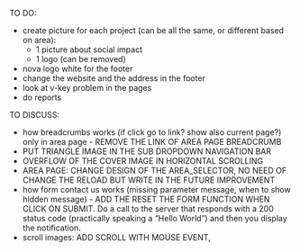 TO DO:
- create picture for each project (can be all the same, or different based on area):
    - 1 picture about social impact
    - 1 logo (can be removed)
- nova logo white for the footer
- change the website and the address in the footer
- look at v-key problem in the pages
- do reports

TO DISCUSS:
- how breadcrumbs works (if click go to link? show also current page?) only in area page - REMOVE THE LINK OF AREA PAGE BREADCRUMB
- PUT TRIANGLE IMAGE IN THE SUB DROPDOWN NAVIGATION BAR
- OVERFLOW OF THE COVER IMAGE IN HORIZONTAL SCROLLING
- AREA PAGE: CHANGE DESIGN OF THE AREA_SELECTOR, NO NEED OF CHANGE THE RELOAD BUT WRITE IN THE FUTURE IMPROVEMENT
- how form contact us works (missing parameter message, when to show hidden message) - ADD THE RESET THE FORM FUNCTION WHEN CLICK ON SUBMIT. Do a call to the server that responds with a 
200 status code (practically speaking a “Hello World”) and then you display the notification.
- scroll images: ADD SCROLL WITH MOUSE EVENT, 
